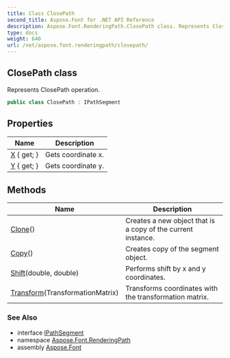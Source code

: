 ```yaml
---
title: Class ClosePath
second_title: Aspose.Font for .NET API Reference
description: Aspose.Font.RenderingPath.ClosePath class. Represents ClosePath operation
type: docs
weight: 640
url: /net/aspose.font.renderingpath/closepath/
---
```

## ClosePath class

Represents ClosePath operation.

```csharp
public class ClosePath : IPathSegment
```

## Properties

| Name | Description |
| --- | --- |
| [X](../../aspose.font.renderingpath/closepath/x/) { get; } | Gets coordinate x. |
| [Y](../../aspose.font.renderingpath/closepath/y/) { get; } | Gets coordinate y. |

## Methods

| Name | Description |
| --- | --- |
| [Clone](../../aspose.font.renderingpath/closepath/clone/)() | Creates a new object that is a copy of the current instance. |
| [Copy](../../aspose.font.renderingpath/closepath/copy/)() | Creates copy of the segment object. |
| [Shift](../../aspose.font.renderingpath/closepath/shift/)(double, double) | Performs shift by x and y coordinates. |
| [Transform](../../aspose.font.renderingpath/closepath/transform/)(TransformationMatrix) | Transforms coordinates with the transformation matrix. |

### See Also

* interface [IPathSegment](../ipathsegment/)
* namespace [Aspose.Font.RenderingPath](../../aspose.font.renderingpath/)
* assembly [Aspose.Font](../../)


